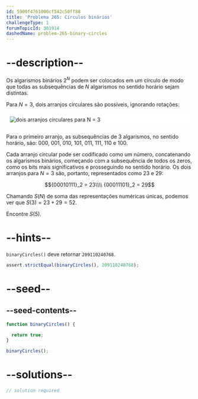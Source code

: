 ```yaml
---
id: 5900f4761000cf542c50ff88
title: 'Problema 265: Círculos binários'
challengeType: 1
forumTopicId: 301914
dashedName: problem-265-binary-circles
---
```


# --description--

Os algarismos binários $2^N$ podem ser colocados em um círculo de modo que todas as subsequências de $N$ algarismos no sentido horário sejam distintas.

Para $N = 3$, dois arranjos circulares são possíveis, ignorando rotações:

<img alt="dois arranjos circulares para N = 3" src="https://cdn.freecodecamp.org/curriculum/project-euler/binary-circles.gif" style="background-color: white; padding: 10px; display: block; margin-right: auto; margin-left: auto; margin-bottom: 1.2rem;" />

Para o primeiro arranjo, as subsequências de 3 algarismos, no sentido horário, são: 000, 001, 010, 101, 011, 111, 110 e 100.

Cada arranjo circular pode ser codificado como um número, concatenando os algarismos binários, começando com a subsequência de todos os zeros, como os bits mais significativos e prosseguindo no sentido horário. Os dois arranjos para $N = 3$ são, portanto, representados como 23 e 29:

$${00010111}_2 = 23\\\\
{00011101}_2 = 29$$

Chamando $S(N)$ de soma das representações numéricas únicas, podemos ver que $S(3) = 23 + 29 = 52$.

Encontre $S(5)$.

# --hints--

`binaryCircles()` deve retornar `209110240768`.

```js
assert.strictEqual(binaryCircles(), 209110240768);
```

# --seed--

## --seed-contents--

```js
function binaryCircles() {

  return true;
}

binaryCircles();
```

# --solutions--

```js
// solution required
```
